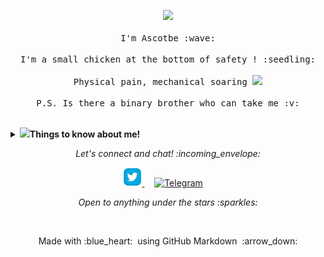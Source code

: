 <p align="center">
  <img src="https://media.giphy.com/media/MeJgB3yMMwIaHmKD4z/giphy.gif" width="30%">
  <br><br>
  <samp>
    I'm Ascotbe :wave:
    <br><br>
    I'm a small chicken at the bottom of safety ! :seedling:
    <br><br>
    Physical pain, mechanical soaring <img src="https://media.giphy.com/media/12oufCB0MyZ1Go/giphy.gif" width="50">
    <br><br>
    P.S. Is there a binary brother who can take me :v:
  </samp>
</p>

<br>

<details>
  <summary> <b>  <img src="https://media.giphy.com/media/VgCDAzcKvsR6OM0uWg/giphy.gif" width="50">Things to know about me! </b></summary>


  <br>

  [![Github Stats By Anurag](https://github-readme-stats.vercel.app/api?username=ascotbe&show_icons=true&title_color=fff&icon_color=79ff97&text_color=9f9f9f&bg_color=151515)](https://github.com/ascotbe/)

---

</p>

### - 👨‍💻I'm currently...

- 🌻Improving my C++ Programming level.
- 🦚Research binary related vulnerabilities.
- 🌴Research malicious virus related technologies.
- 🌱Learn Windows and Linux kernel related content.

---

</details>

<p align="center"> 
  <i> Let's connect and chat! :incoming_envelope: </i>
</p>
<p align="center">
  <a href="https://twitter.com/asc0t6e"><img src="https://github.com/Ascotbe/Ascotbe/blob/master/MySvgs/twitter.svg" width="30px" alt="Twitter">     </a> &nbsp; &nbsp;
  <a href="https://t.me/ascotbe"><img src="https://github.com/Quadrified/Quadrified/blob/master/MySvgs/telegram.svg" width="30px" alt="Telegram"></a> &nbsp; &nbsp;
</p>


<p align="center">
  <i> Open to anything under the stars :sparkles: </i>
</p>

<br>

<p align="center">
  Made with :blue_heart: &nbsp;using GitHub Markdown &nbsp;:arrow_down:
</p>
